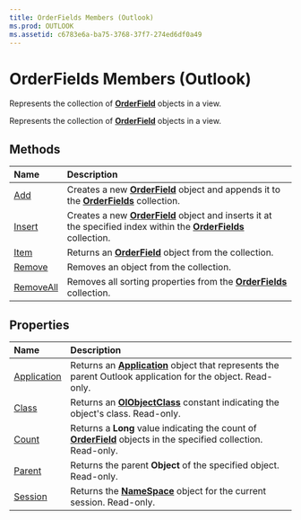 ```yaml
---
title: OrderFields Members (Outlook)
ms.prod: OUTLOOK
ms.assetid: c6783e6a-ba75-3768-37f7-274ed6df0a49
---
```



# OrderFields Members (Outlook)
Represents the collection of  **[OrderField](orderfield-object-outlook.md)** objects in a view.

Represents the collection of  **[OrderField](orderfield-object-outlook.md)** objects in a view.


## Methods



|**Name**|**Description**|
|:-----|:-----|
|[Add](orderfields-add-method-outlook.md)|Creates a new  **[OrderField](orderfield-object-outlook.md)** object and appends it to the **[OrderFields](orderfields-object-outlook.md)** collection.|
|[Insert](orderfields-insert-method-outlook.md)|Creates a new  **[OrderField](orderfield-object-outlook.md)** object and inserts it at the specified index within the **[OrderFields](orderfields-object-outlook.md)** collection.|
|[Item](orderfields-item-method-outlook.md)|Returns an  **[OrderField](orderfield-object-outlook.md)** object from the collection.|
|[Remove](orderfields-remove-method-outlook.md)|Removes an object from the collection.|
|[RemoveAll](orderfields-removeall-method-outlook.md)|Removes all sorting properties from the  **[OrderFields](orderfields-object-outlook.md)** collection.|

## Properties



|**Name**|**Description**|
|:-----|:-----|
|[Application](orderfields-application-property-outlook.md)|Returns an  **[Application](application-object-outlook.md)** object that represents the parent Outlook application for the object. Read-only.|
|[Class](orderfields-class-property-outlook.md)|Returns an  **[OlObjectClass](olobjectclass-enumeration-outlook.md)** constant indicating the object's class. Read-only.|
|[Count](orderfields-count-property-outlook.md)|Returns a  **Long** value indicating the count of **[OrderField](orderfield-object-outlook.md)** objects in the specified collection. Read-only.|
|[Parent](orderfields-parent-property-outlook.md)|Returns the parent  **Object** of the specified object. Read-only.|
|[Session](orderfields-session-property-outlook.md)|Returns the  **[NameSpace](namespace-object-outlook.md)** object for the current session. Read-only.|

